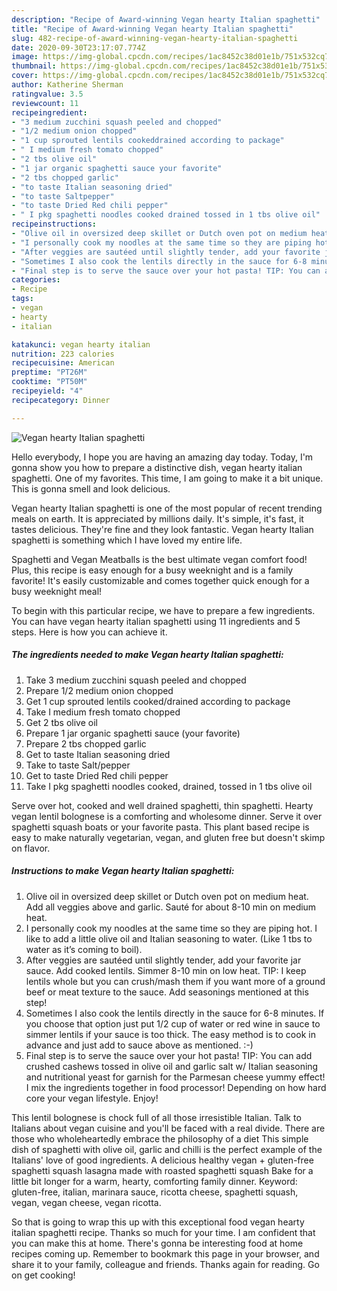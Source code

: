```yaml
---
description: "Recipe of Award-winning Vegan hearty Italian spaghetti"
title: "Recipe of Award-winning Vegan hearty Italian spaghetti"
slug: 482-recipe-of-award-winning-vegan-hearty-italian-spaghetti
date: 2020-09-30T23:17:07.774Z
image: https://img-global.cpcdn.com/recipes/1ac8452c38d01e1b/751x532cq70/vegan-hearty-italian-spaghetti-recipe-main-photo.jpg
thumbnail: https://img-global.cpcdn.com/recipes/1ac8452c38d01e1b/751x532cq70/vegan-hearty-italian-spaghetti-recipe-main-photo.jpg
cover: https://img-global.cpcdn.com/recipes/1ac8452c38d01e1b/751x532cq70/vegan-hearty-italian-spaghetti-recipe-main-photo.jpg
author: Katherine Sherman
ratingvalue: 3.5
reviewcount: 11
recipeingredient:
- "3 medium zucchini squash peeled and chopped"
- "1/2 medium onion chopped"
- "1 cup sprouted lentils cookeddrained according to package"
- " I medium fresh tomato chopped"
- "2 tbs olive oil"
- "1 jar organic spaghetti sauce your favorite"
- "2 tbs chopped garlic"
- "to taste Italian seasoning dried"
- "to taste Saltpepper"
- "to taste Dried Red chili pepper"
- " I pkg spaghetti noodles cooked drained tossed in 1 tbs olive oil"
recipeinstructions:
- "Olive oil in oversized deep skillet or Dutch oven pot on medium heat. Add all veggies above and garlic. Sauté for about 8-10 min on medium heat."
- "I personally cook my noodles at the same time so they are piping hot. I like to add a little olive oil and Italian seasoning to water. (Like 1 tbs to water as it’s coming to boil)."
- "After veggies are sautéed until slightly tender, add your favorite jar sauce. Add cooked lentils. Simmer 8-10 min on low heat. TIP: I keep lentils whole but you can crush/mash them if you want more of a ground beef or meat texture to the sauce. Add seasonings mentioned at this step!"
- "Sometimes I also cook the lentils directly in the sauce for 6-8 minutes. If you choose that option just put 1/2 cup of water or red wine in sauce to simmer lentils if your sauce is too thick. The easy method is to cook in advance and just add to sauce above as mentioned. :-)"
- "Final step is to serve the sauce over your hot pasta! TIP: You can add crushed cashews tossed in olive oil and garlic salt w/ Italian seasoning and nutritional yeast for garnish for the Parmesan cheese yummy effect! I mix the ingredients together in food processor! Depending on how hard core your vegan lifestyle. Enjoy!"
categories:
- Recipe
tags:
- vegan
- hearty
- italian

katakunci: vegan hearty italian 
nutrition: 223 calories
recipecuisine: American
preptime: "PT26M"
cooktime: "PT50M"
recipeyield: "4"
recipecategory: Dinner

---
```



![Vegan hearty Italian spaghetti](https://img-global.cpcdn.com/recipes/1ac8452c38d01e1b/751x532cq70/vegan-hearty-italian-spaghetti-recipe-main-photo.jpg)

Hello everybody, I hope you are having an amazing day today. Today, I'm gonna show you how to prepare a distinctive dish, vegan hearty italian spaghetti. One of my favorites. This time, I am going to make it a bit unique. This is gonna smell and look delicious.

Vegan hearty Italian spaghetti is one of the most popular of recent trending meals on earth. It is appreciated by millions daily. It's simple, it's fast, it tastes delicious. They're fine and they look fantastic. Vegan hearty Italian spaghetti is something which I have loved my entire life.

Spaghetti and Vegan Meatballs is the best ultimate vegan comfort food! Plus, this recipe is easy enough for a busy weeknight and is a family favorite! It&#39;s easily customizable and comes together quick enough for a busy weeknight meal!


To begin with this particular recipe, we have to prepare a few ingredients. You can have vegan hearty italian spaghetti using 11 ingredients and 5 steps. Here is how you can achieve it.

<!--inarticleads1-->

##### The ingredients needed to make Vegan hearty Italian spaghetti:

1. Take 3 medium zucchini squash peeled and chopped
1. Prepare 1/2 medium onion chopped
1. Get 1 cup sprouted lentils cooked/drained according to package
1. Take  I medium fresh tomato chopped
1. Get 2 tbs olive oil
1. Prepare 1 jar organic spaghetti sauce (your favorite)
1. Prepare 2 tbs chopped garlic
1. Get to taste Italian seasoning dried
1. Take to taste Salt/pepper
1. Get to taste Dried Red chili pepper
1. Take  I pkg spaghetti noodles cooked, drained, tossed in 1 tbs olive oil


Serve over hot, cooked and well drained spaghetti, thin spaghetti. Hearty vegan lentil bolognese is a comforting and wholesome dinner. Serve it over spaghetti squash boats or your favorite pasta. This plant based recipe is easy to make naturally vegetarian, vegan, and gluten free but doesn&#39;t skimp on flavor. 

<!--inarticleads2-->

##### Instructions to make Vegan hearty Italian spaghetti:

1. Olive oil in oversized deep skillet or Dutch oven pot on medium heat. Add all veggies above and garlic. Sauté for about 8-10 min on medium heat.
1. I personally cook my noodles at the same time so they are piping hot. I like to add a little olive oil and Italian seasoning to water. (Like 1 tbs to water as it’s coming to boil).
1. After veggies are sautéed until slightly tender, add your favorite jar sauce. Add cooked lentils. Simmer 8-10 min on low heat. TIP: I keep lentils whole but you can crush/mash them if you want more of a ground beef or meat texture to the sauce. Add seasonings mentioned at this step!
1. Sometimes I also cook the lentils directly in the sauce for 6-8 minutes. If you choose that option just put 1/2 cup of water or red wine in sauce to simmer lentils if your sauce is too thick. The easy method is to cook in advance and just add to sauce above as mentioned. :-)
1. Final step is to serve the sauce over your hot pasta! TIP: You can add crushed cashews tossed in olive oil and garlic salt w/ Italian seasoning and nutritional yeast for garnish for the Parmesan cheese yummy effect! I mix the ingredients together in food processor! Depending on how hard core your vegan lifestyle. Enjoy!


This lentil bolognese is chock full of all those irresistible Italian. Talk to Italians about vegan cuisine and you&#39;ll be faced with a real divide. There are those who wholeheartedly embrace the philosophy of a diet This simple dish of spaghetti with olive oil, garlic and chilli is the perfect example of the Italians&#39; love of good ingredients. A delicious healthy vegan + gluten-free spaghetti squash lasagna made with roasted spaghetti squash Bake for a little bit longer for a warm, hearty, comforting family dinner. Keyword: gluten-free, italian, marinara sauce, ricotta cheese, spaghetti squash, vegan, vegan cheese, vegan ricotta. 

So that is going to wrap this up with this exceptional food vegan hearty italian spaghetti recipe. Thanks so much for your time. I am confident that you can make this at home. There's gonna be interesting food at home recipes coming up. Remember to bookmark this page in your browser, and share it to your family, colleague and friends. Thanks again for reading. Go on get cooking!
